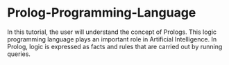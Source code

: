 # Prolog-Programming-Language
In this tutorial, the user will understand the concept of Prologs. This logic programming language plays an important role in Artificial Intelligence. In Prolog, logic is expressed as facts and rules that are carried out by running queries.
